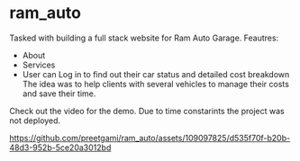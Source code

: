 # ram_auto

Tasked with building a full stack website for Ram Auto Garage.
Feautres:
- About
- Services
- User can Log in to find out their car status and detailed cost breakdown
  The idea was to help clients with several vehicles to manage their costs and save their time.


Check out the video for the demo.
Due to time constarints the project was not deployed.

https://github.com/preetgami/ram_auto/assets/109097825/d535f70f-b20b-48d3-952b-5ce20a3012bd

